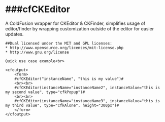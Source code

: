 ###cfCKEditor
=============

A ColdFusion wrapper for CKEditor & CKFinder, simplifies usage of editor/finder by wrapping customization outside of the editor for easier updates.

```
##Dual licensed under the MIT and GPL licenses:
* http://www.opensource.org/licenses/mit-license.php
* http://www.gnu.org/license
```

```
Quick use case example<br>

<cfoutput>
	<form>
	#cfCKEditor("instanceName", "this is my value")#
	<br><br>
	#cfCKEditor(instanceName="instanceName2", instanceValue="this is my second value", type="cfkPopup")#
	<br><br>
	#cfCKEditor(instanceName="instanceName3", instanceValue="this is my third value", type="cfkAlone", height="300px")#
	</form>
</cfoutput>
```

